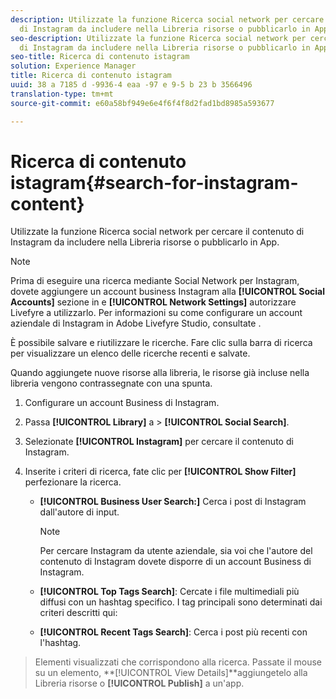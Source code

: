 ```yaml
---
description: Utilizzate la funzione Ricerca social network per cercare il contenuto
  di Instagram da includere nella Libreria risorse o pubblicarlo in App.
seo-description: Utilizzate la funzione Ricerca social network per cercare il contenuto
  di Instagram da includere nella Libreria risorse o pubblicarlo in App.
seo-title: Ricerca di contenuto istagram
solution: Experience Manager
title: Ricerca di contenuto istagram
uuid: 38 a 7185 d -9936-4 eaa -97 e 9-5 b 23 b 3566496
translation-type: tm+mt
source-git-commit: e60a58bf949e6e4f6f4f8d2fad1bd8985a593677

---
```



# Ricerca di contenuto istagram{#search-for-instagram-content}

Utilizzate la funzione Ricerca social network per cercare il contenuto di Instagram da includere nella Libreria risorse o pubblicarlo in App.

>[!NOTE]
>
>Prima di eseguire una ricerca mediante Social Network per Instagram, dovete aggiungere un account business Instagram alla **[!UICONTROL Social Accounts]** sezione in e **[!UICONTROL Network Settings]** autorizzare Livefyre a utilizzarlo. Per informazioni su come configurare un account aziendale di Instagram in Adobe Livefyre Studio, consultate [](../c-users-creating-accounts-with-studio-access/t-configure-social-accout-instagram/c-about-instagram-accounts.md#c_about_instagram_accounts).

È possibile salvare e riutilizzare le ricerche. Fare clic sulla barra di ricerca per visualizzare un elenco delle ricerche recenti e salvate.

Quando aggiungete nuove risorse alla libreria, le risorse già incluse nella libreria vengono contrassegnate con una spunta.

1. Configurare un account Business di Instagram.
1. Passa **[!UICONTROL Library]** a > **[!UICONTROL Social Search]**.
1. Selezionate **[!UICONTROL Instagram]** per cercare il contenuto di Instagram.
1. Inserite i criteri di ricerca, fate clic per **[!UICONTROL Show Filter]** perfezionare la ricerca.

   * **[!UICONTROL Business User Search:]** Cerca i post di Instagram dall'autore di input.

      >[!NOTE]
      >
      >Per cercare Instagram da utente aziendale, sia voi che l'autore del contenuto di Instagram dovete disporre di un account Business di Instagram.

   * **[!UICONTROL Top Tags Search]**: Cercate i file multimediali più diffusi con un hashtag specifico. I tag principali sono determinati dai criteri descritti qui: [](https://developers.facebook.com/docs/instagram-api/reference/hashtag/top-media)

   * **[!UICONTROL Recent Tags Search]**: Cerca i post più recenti con l'hashtag.

>Elementi visualizzati che corrispondono alla ricerca. Passate il mouse su un elemento, **[!UICONTROL View Details]**aggiungetelo alla Libreria risorse o **[!UICONTROL Publish]** a un'app.

